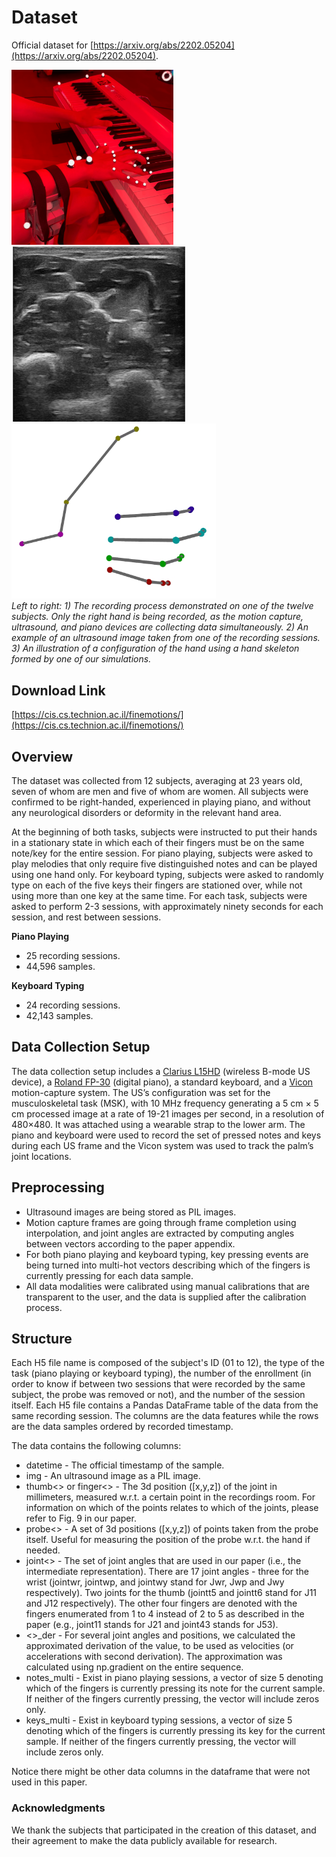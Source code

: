 # Dataset  

Official dataset for [https://arxiv.org/abs/2202.05204](https://arxiv.org/abs/2202.05204).  

<img src="materials/recording_example.png" alt="recording_example" width="259"/> <img src="materials/us_sample.png" alt="us_sample" width="280"/> <img src="materials/conf_example.png" alt="conf_example" width="327"/>  
*Left to right: 1) The recording process demonstrated on one of the twelve subjects. Only the right hand is being recorded, as the motion capture, ultrasound, and piano devices are collecting data simultaneously. 2) An example of an ultrasound image taken from one of the recording sessions. 3) An illustration of a configuration of the hand using a hand skeleton formed by one of our simulations.*

## Download Link  

[https://cis.cs.technion.ac.il/finemotions/](https://cis.cs.technion.ac.il/finemotions/)

## Overview  

The dataset was collected from 12 subjects, averaging at 23 years old, seven of whom are men and five of whom are women. All subjects were confirmed to be right-handed, experienced in playing piano, and without any neurological disorders or deformity in the relevant hand area.  
  
At the beginning of both tasks, subjects were instructed to put their hands in a stationary state in which each of their fingers must be on the same note/key for the entire session. For piano playing, subjects were asked to play melodies that only require five distinguished notes and can be played using one hand only. For keyboard typing, subjects were asked to randomly type on each of the five keys their fingers are stationed over, while not using more than one key at the same time. For each task, subjects were asked to perform 2-3 sessions, with approximately ninety seconds for each session, and rest between sessions.  

**Piano Playing**  

* 25 recording sessions.  
* 44,596 samples.  

**Keyboard Typing**  

* 24 recording sessions.  
* 42,143 samples.  

## Data Collection Setup  

The data collection setup includes a [Clarius L15HD](https://store.clarius.com/products/l15-high-frequency-linear-scanner) (wireless B-mode US device), a [Roland FP-30](https://www.roland.com/us/products/fp-30/) (digital piano), a standard keyboard, and a [Vicon](https://www.vicon.com/) motion-capture system. The US’s configuration was set for the musculoskeletal task (MSK), with 10 MHz frequency generating a 5 cm × 5 cm processed image at a rate of 19-21 images per second, in a resolution of 480×480. It was attached using a wearable strap to the lower arm. The piano and keyboard were used to record the set of pressed notes and keys during each US frame and the Vicon system was used to track the palm’s joint locations.  

## Preprocessing  

* Ultrasound images are being stored as PIL images.  
* Motion capture frames are going through frame completion using interpolation, and joint angles are extracted by computing angles between vectors according to the paper appendix.  
* For both piano playing and keyboard typing, key pressing events are being turned into multi-hot vectors describing which of the fingers is currently pressing for each data sample.
* All data modalities were calibrated using manual calibrations that are transparent to the user, and the data is supplied after the calibration process.

## Structure

Each H5 file name is composed of the subject's ID (01 to 12), the type of the task (piano playing or keyboard typing), the number of the enrollment (in order to know if between two sessions that were recorded by the same subject, the probe was removed or not), and the number of the session itself. Each H5 file contains a Pandas DataFrame table of the data from the same recording session. The columns are the data features while the rows are the data samples ordered by recorded timestamp.  

The data contains the following columns:  

* datetime - The official timestamp of the sample.  
* img - An ultrasound image as a PIL image.  
* thumb<> or finger<> - The 3d position ([x,y,z]) of the joint in millimeters, measured w.r.t. a certain point in the recordings room. For information on which of the points relates to which of the joints, please refer to Fig. 9 in our paper.  
* probe<> - A set of 3d positions ([x,y,z]) of points taken from the probe itself. Useful for measuring the position of the probe w.r.t. the hand if needed.
* joint<> - The set of joint angles that are used in our paper (i.e., the intermediate representation). There are 17 joint angles - three for the wrist (jointwr, jointwp, and jointwy stand for Jwr, Jwp and Jwy respectively). Two joints for the thumb (jointt5 and jointt6 stand for J11 and J12 respectively). The other four fingers are denoted with the fingers enumerated from 1 to 4 instead of 2 to 5 as described in the paper (e.g., joint11 stands for J21 and joint43 stands for J53).  
* <>_der - For several joint angles and positions, we calculated the approximated derivation of the value, to be used as velocities (or accelerations with second derivation). The approximation was calculated using np.gradient on the entire sequence.  
* notes_multi - Exist in piano playing sessions, a vector of size 5 denoting which of the fingers is currently pressing its note for the current sample. If neither of the fingers currently pressing, the vector will include zeros only.
* keys_multi - Exist in keyboard typing sessions, a vector of size 5 denoting which of the fingers is currently pressing its key for the current sample. If neither of the fingers currently pressing, the vector will include zeros only.

Notice there might be other data columns in the dataframe that were not used in this paper.  

### Acknowledgments  

We thank the subjects that participated in the creation of this dataset, and their agreement to make the data publicly available for research.  